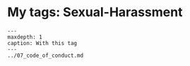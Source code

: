 # My tags: Sexual-Harassment

```{toctree}
---
maxdepth: 1
caption: With this tag
---
../07_code_of_conduct.md
```

